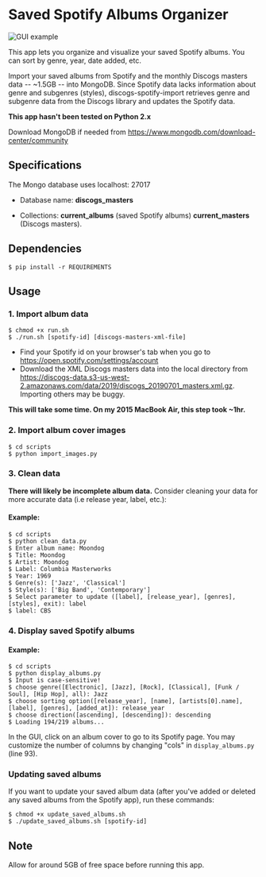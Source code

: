 # Saved Spotify Albums Organizer

![GUI example](https://raw.githubusercontent.com/savoy1211/spotify-albums-organizer/master/display_covers.png?token=AGCPCLPE5OMGUKEICAQGLNC5JIGSU)

This app lets you organize and visualize your saved Spotify albums. You can sort by genre, year, date added, etc.

Import your saved albums from Spotify and the monthly Discogs masters data -- ~1.5GB -- into MongoDB. Since Spotify data lacks information about genre and subgenres (styles), discogs-spotify-import retrieves genre and subgenre data from the Discogs library and updates the Spotify data. 

**This app hasn't been tested on Python 2.x**

Download MongoDB if needed from <https://www.mongodb.com/download-center/community>

## Specifications
The Mongo database uses localhost: 27017

* Database name: **discogs_masters** 

* Collections: **current_albums** (saved Spotify albums) **current_masters** (Discogs masters). 

## Dependencies

	$ pip install -r REQUIREMENTS

## Usage

### 1. Import album data

	$ chmod +x run.sh
	$ ./run.sh [spotify-id] [discogs-masters-xml-file]

* Find your Spotify id on your browser's tab when you go to <https://open.spotify.com/settings/account>
* Download the XML Discogs masters data into the local directory from <https://discogs-data.s3-us-west-2.amazonaws.com/data/2019/discogs_20190701_masters.xml.gz>. Importing others may be buggy. 

**This will take some time. On my 2015 MacBook Air, this step took ~1hr.**

### 2. Import album cover images
	
	$ cd scripts
	$ python import_images.py

### 3. Clean data

**There will likely be incomplete album data.** Consider cleaning your data for more accurate data (i.e release year, label, etc.):

#### Example: 
	$ cd scripts
	$ python clean_data.py
	$ Enter album name: Moondog
	$ Title: Moondog
	$ Artist: Moondog
	$ Label: Columbia Masterworks
	$ Year: 1969
	$ Genre(s): ['Jazz', 'Classical']
	$ Style(s): ['Big Band', 'Contemporary']
	$ Select parameter to update ([label], [release_year], [genres], [styles], exit): label
	$ label: CBS

### 4. Display saved Spotify albums

#### Example:

	$ cd scripts
	$ python display_albums.py
	$ Input is case-sensitive!
	$ choose genre([Electronic], [Jazz], [Rock], [Classical], [Funk / Soul], [Hip Hop], all): Jazz
	$ choose sorting option([release_year], [name], [artists[0].name], [label], [genres], [added_at]): release_year
	$ choose direction([ascending], [descending]): descending
	$ Loading 194/219 albums...

In the GUI, click on an album cover to go to its Spotify page. You may customize the number of columns by changing "cols" in `display_albums.py` (line 93). 

### Updating saved albums

If you want to update your saved album data (after you've added or deleted any saved albums from the Spotify app), run these commands:
	
	$ chmod +x update_saved_albums.sh
	$ ./update_saved_albums.sh [spotify-id]

## Note

Allow for around 5GB of free space before running this app. 
